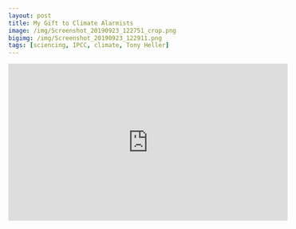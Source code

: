 ```yaml
---
layout: post
title: My Gift to Climate Alarmists
image: /img/Screenshot_20190923_122751_crop.png
bigimg: /img/Screenshot_20190923_122911.png
tags: [sciencing, IPCC, climate, Tony Heller]
---
```




<iframe width="560" height="315" src="https://www.youtube.com/embed/8455KEDitpU" frameborder="0" allow="accelerometer; autoplay; encrypted-media; gyroscope; picture-in-picture" allowfullscreen></iframe>
